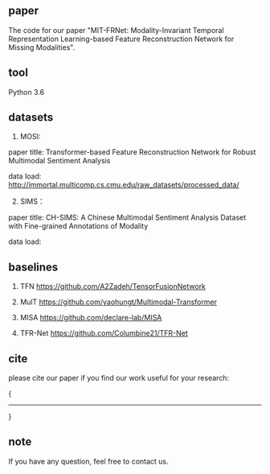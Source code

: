 
## paper

The code for our paper "MIT-FRNet: Modality-Invariant Temporal Representation Learning-based Feature Reconstruction Network for Missing Modalities".

## tool

Python 3.6 

## datasets

1. MOSI: 

paper title: Transformer-based Feature Reconstruction Network for Robust Multimodal Sentiment Analysis 

data load: http://immortal.multicomp.cs.cmu.edu/raw_datasets/processed_data/

2. SIMS：

paper title: CH-SIMS: A Chinese Multimodal Sentiment Analysis Dataset with Fine-grained Annotations of Modality

data load: 

## baselines

1. TFN https://github.com/A2Zadeh/TensorFusionNetwork

2. MulT https://github.com/yaohungt/Multimodal-Transformer

3. MISA https://github.com/declare-lab/MISA

4. TFR-Net https://github.com/Columbine21/TFR-Net

## cite

please cite our paper if you find our work useful for your research:

{   
  ***
}

## note

If you have any question, feel free to contact us.
